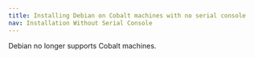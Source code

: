 ```yaml
---
title: Installing Debian on Cobalt machines with no serial console
nav: Installation Without Serial Console
---
```


<div class="alert alert-danger">

Debian no longer supports Cobalt machines.

</div>

